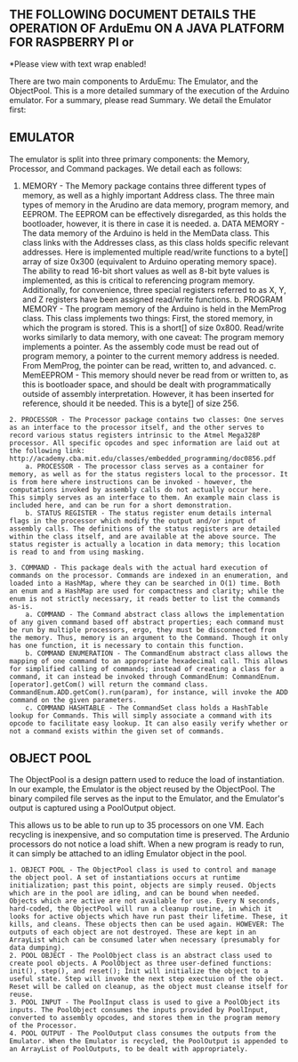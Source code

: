 THE FOLLOWING DOCUMENT DETAILS THE OPERATION OF 
ArduEmu ON A JAVA PLATFORM FOR RASPBERRY PI or
-----------------------------------------------
*Please view with text wrap enabled!

There are two main components to ArduEmu: The Emulator, and the ObjectPool. This is a more detailed summary of the execution of the Arduino emulator. For a summary, please read Summary. We detail the Emulator first:

EMULATOR
--------

The emulator is split into three primary components: the Memory, Processor, and Command packages. We detail each as follows:

  1. MEMORY - The Memory package contains three different types of memory, as well as a highly important Address class. The three main types of memory in the Arudino are data memory, program memory, and EEPROM. The EEPROM can be effectively disregarded, as this holds the bootloader, however, it is there in case it is needed. 
		a. DATA MEMORY - The data memory of the Arduino is held in the MemData class. This class links with the Addresses class, as this class holds specific relevant addresses. Here is implemented multiple read/write functions to a byte[] array of size 0x300 (equivalent to Arduino operating memory space). The ability to read 16-bit short values as well as 8-bit byte values is implemented, as this is critical to referencing program memory. Additionally, for convenience, three special registers referred to as X, Y, and Z registers have been assigned read/write functions.
		b. PROGRAM MEMORY - The program memory of the Arduino is held in the MemProg class. This class implements two things: First, the stored memory, in which the program is stored. This is a short[] of size 0x800. Read/write works similarly to data memory, with one caveat: The program memory implements a pointer. As the assembly code must be read out of program memory, a pointer to the current memory address is needed. From MemProg, the pointer can be read, written to, and advanced. 
		c. MemEEPROM - This memory should never be read from or written to, as this is bootloader space, and should be dealt with programmatically outside of assembly interpretation. However, it has been inserted for reference, should it be needed. This is a byte[] of size 256.
	
	2. PROCESSOR - The Processor package contains two classes: One serves as an interface to the processor itself, and the other serves to record various status registers intrinsic to the Atmel Mega328P processor. All specific opcodes and spec information are laid out at the following link: http://academy.cba.mit.edu/classes/embedded_programming/doc0856.pdf
		a. PROCESSOR - The processor class serves as a container for memory, as well as for the status registers local to the processor. It is from here where instructions can be invoked - however, the computations invoked by assembly calls do not actually occur here. This simply serves as an interface to them. An example main class is included here, and can be run for a short demonstration. 
		b. STATUS REGISTER - The status register enum details internal flags in the processor which modify the output and/or input of assembly calls. The definitions of the status registers are detailed within the class itself, and are available at the above source. The status register is actually a location in data memory; this location is read to and from using masking. 
	
	3. COMMAND - This package deals with the actual hard execution of commands on the processor. Commands are indexed in an enumeration, and loaded into a HashMap, where they can be searched in O(1) time. Both an enum and a HashMap are used for compactness and clarity; while the enum is not strictly necessary, it reads better to list the commands as-is.
		a. COMMAND - The Command abstract class allows the implementation of any given command based off abstract properties; each command must be run by multiple processors, ergo, they must be disconnected from the memory. Thus, memory is an argument to the Command. Though it only has one function, it is necessary to contain this function.
		b. COMMAND ENUMERATION - The CommandEnum abstract class allows the mapping of one command to an appropriate hexadecimal call. This allows for simplified calling of commands; instead of creating a class for a command, it can instead be invoked through CommandEnum: CommandEnum.[operator].getCom() will return the command class. CommandEnum.ADD.getCom().run(param), for instance, will invoke the ADD command on the given parameters.
		c. COMMAND HASHTABLE - The CommandSet class holds a HashTable lookup for Commands. This will simply associate a command with its opcode to facilitate easy lookup. It can also easily verify whether or not a command exists within the given set of commands.

OBJECT POOL
-----------

The ObjectPool is a design pattern used to reduce the load of instantiation. In our example, the Emulator is the object reused by the ObjectPool. The binary compiled file serves as the input to the Emulator, and the Emulator's output is captured using a PoolOutput object. 

This allows us to be able to run up to 35 processors on one VM. Each recycling is inexpensive, and so computation time is preserved. The Ardunio processors do not notice a load shift. When a new program is ready to run, it can simply be attached to an idling Emulator object in the pool.

	1. OBJECT POOL - The ObjectPool class is used to control and manage the object pool. A set of instantiations occurs at runtime initialization; past this point, objects are simply reused. Objects which are in the pool are idling, and can be bound when needed. Objects which are active are not available for use. Every N seconds, hard-coded, the ObjectPool will run a cleanup routine, in which it looks for active objects which have run past their lifetime. These, it kills, and cleans. These objects then can be used again. HOWEVER: The outputs of each object are not destroyed. These are kept in an ArrayList which can be consumed later when necessary (presumably for data dumping). 
	2. POOL OBJECT - The PoolObject class is an abstract class used to create pool objects. A PoolObject as three user-defined functions: init(), step(), and reset(); Init will initialize the object to a useful state. Step will invoke the next step exectuion of the object. Reset will be called on cleanup, as the object must cleanse itself for reuse.
	3. POOL INPUT - The PoolInput class is used to give a PoolObject its inputs. The PoolObject consumes the inputs provided by PoolInput, converted to assembly opcodes, and stores them in the program memory of the Processor.
	4. POOL OUTPUT - The PoolOutput class consumes the outputs from the Emulator. When the Emulator is recycled, the PoolOutput is appended to an ArrayList of PoolOutputs, to be dealt with appropriately.

